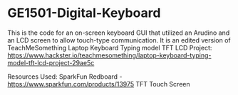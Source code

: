 # GE1501-Digital-Keyboard
This is the code for an on-screen keyboard GUI that utilized an Arudino and an LCD screen to allow touch-type communication. 
It is an edited version of TeachMeSomething Laptop Keyboard Typing model TFT LCD Project: 
https://www.hackster.io/teachmesomething/laptop-keyboard-typing-model-tft-lcd-project-29ae5c

Resources Used:
SparkFun Redboard - https://www.sparkfun.com/products/13975
TFT Touch Screen
